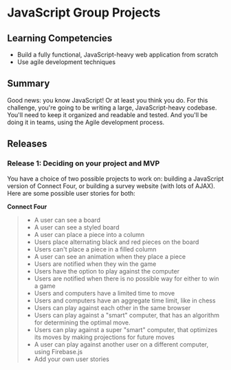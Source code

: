 # JavaScript Group Projects

## Learning Competencies

* Build a fully functional, JavaScript-heavy web application from scratch
* Use agile development techniques

## Summary

Good news: you know JavaScript! Or at least you think you do. For this challenge, you're going to be writing a large, JavaScript-heavy codebase. You'll need to keep it organized and readable and tested. And you'll be doing it in teams, using the Agile development process.

## Releases

### Release 1: Deciding on your project and MVP

You have a choice of two possible projects to work on: building a JavaScript version of Connect Four, or building a survey website (with lots of AJAX). Here are some possible user stories
for both:

**Connect Four**
> * A user can see a board
> * A user can see a styled board
> * A user can place a piece into a column
> * Users place alternating black and red pieces on the board
> * Users can't place a piece in a filled column
> * A user can see an animation when they place a piece
> * Users are notified when they win the game
> * Users have the option to play against the computer
> * Users are notified when there is no possible way for either to win a game
> * Users and computers have a limited time to move
> * Users and computers have an aggregate time limit, like in chess
> * Users can play against each other in the same browser
> * Users can play against a "smart" computer, that has an algorithm for determining the optimal move.
> * Users can play against a super "smart" computer, that optimizes its moves by making projections for future moves
> * A user can play against another user on a different computer, using Firebase.js
> * Add your own user stories

